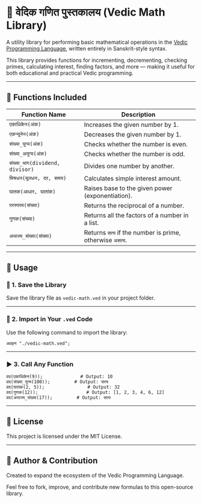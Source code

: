 # 📀 वेदिक गणित पुस्तकालय (Vedic Math Library)

A utility library for performing basic mathematical operations in the [Vedic Programming Language](https://vedic-lang.github.io/), written entirely in Sanskrit-style syntax.

This library provides functions for incrementing, decrementing, checking primes, calculating interest, finding factors, and more — making it useful for both educational and practical Vedic programming.

---

## 📁 Functions Included

| Function Name                   | Description                                               |
| ------------------------------- | --------------------------------------------------------- |
| `एकाधिकेन(अंक)`                 | Increases the given number by 1.                          |
| `एकन्यूनेन(अंक)`                | Decreases the given number by 1.                          |
| `संख्या_युग्म(अंक)`             | Checks whether the number is even.                        |
| `संख्या_अयुग्म(अंक)`            | Checks whether the number is odd.                         |
| `संख्या_भाग(dividend, divisor)` | Divides one number by another.                            |
| `मिश्रधन(मूलधन, दर, समय)`       | Calculates simple interest amount.                        |
| `घातक(आधार, घातांक)`            | Raises base to the given power (exponentiation).          |
| `परस्परम(संख्या)`               | Returns the reciprocal of a number.                       |
| `गुणक(संख्या)`                  | Returns all the factors of a number in a list.            |
| `अभाज्य_संख्या(संख्या)`         | Returns `सत्य` if the number is prime, otherwise `असत्य`. |

---

## 🧪 Usage

### 📅 1. Save the Library

Save the library file as `vedic-math.ved` in your project folder.

---

### 📒 2. Import in Your `.ved` Code

Use the following command to import the library:

```ved
अवहन "./vedic-math.ved";
```

---

### ▶️ 3. Call Any Function

```ved
वद(एकाधिकेन(9));              # Output: 10
वद(संख्या_युग्म(100));         # Output: सत्य
वद(घातक(2, 5));                # Output: 32
वद(गुणक(12));                  # Output: [1, 2, 3, 4, 6, 12]
वद(अभाज्य_संख्या(17));         # Output: सत्य
```

---

## 📄 License

This project is licensed under the MIT License.

---

## 🙏 Author & Contribution

Created to expand the ecosystem of the Vedic Programming Language.

Feel free to fork, improve, and contribute new formulas to this open-source library.

